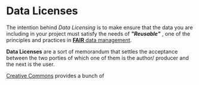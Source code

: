 # Data Licenses
The intention behind  *Data Licensing* is to make ensure that the data you are including in your project must satisfy the needs of ***"Reusable"*** , one of the principles and practices in [**FAIR** data management](https://the-turing-way.netlify.app/rdm/fairprinciples.html).

**Data Licenses** are a sort of memorandum that settles the acceptance between the two porties of which one of them is the author/ producer and the next is the user.

[Creative Commons](https://creativecommons.org) provides a bunch of
